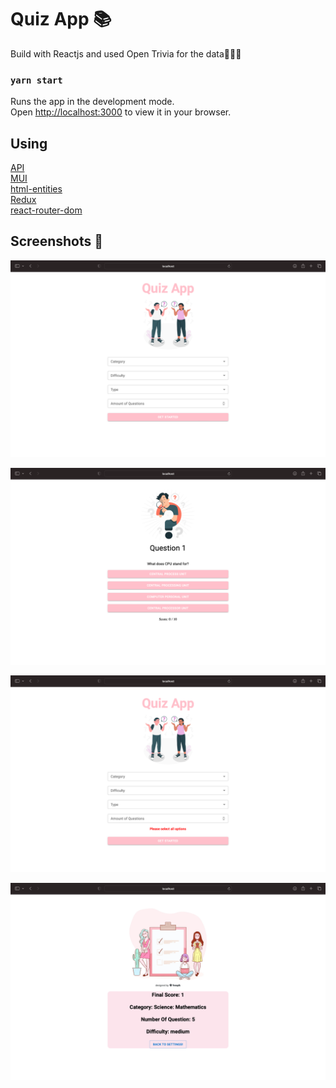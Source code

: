 # Quiz App 📚

Build with Reactjs and used Open Trivia for the data💁🏻‍♀️

### `yarn start`

Runs the app in the development mode.\
Open [http://localhost:3000](http://localhost:3000) to view it in your browser.

## Using

[API](https://opentdb.com/api_config.php)   
[MUI](https://mui.com)  
[html-entities](https://www.npmjs.com/package/html-entities)  
[Redux](https://redux.js.org)  
[react-router-dom](https://reactrouter.com/en/main)      

## Screenshots 📸

![Uygulama Ekran Görüntüsü](https://github.com/elifgazioglu/quiz-app-react/blob/main/src/screenshots/Ekran%20Resmi%202023-05-30%2021.54.21.png?raw=true)

![Uygulama Ekran Görüntüsü](https://github.com/elifgazioglu/quiz-app-react/blob/main/src/screenshots/Ekran%20Resmi%202023-05-30%2021.59.11.png?raw=true)

![Uygulama Ekran Görüntüsü](https://github.com/elifgazioglu/quiz-app-react/blob/main/src/screenshots/Ekran%20Resmi%202023-05-30%2021.57.45.png?raw=true)

![Uygulama Ekran Görüntüsü](https://github.com/elifgazioglu/quiz-app-react/blob/main/src/screenshots/Ekran%20Resmi%202023-05-30%2022.17.11.png?raw=true)
